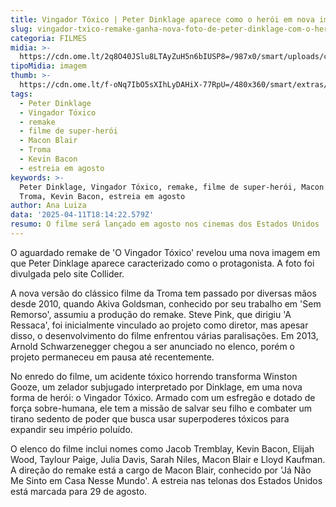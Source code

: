 ```yaml
---
title: Vingador Tóxico | Peter Dinklage aparece como o herói em nova imagem do remake
slug: vingador-txico-remake-ganha-nova-foto-de-peter-dinklage-com-o-heri-confira
categoria: FILMES
midia: >-
  https://cdn.ome.lt/2q8O40JSlu8LTAyZuH5n6bIUSP8=/987x0/smart/uploads/conteudo/fotos/vingador-toxico.png
tipoMidia: imagem
thumb: >-
  https://cdn.ome.lt/f-oNq7IbO5sXIhLyDAHiX-77RpU=/480x360/smart/extras/conteudos/vingador-toxico.png
tags:
  - Peter Dinklage
  - Vingador Tóxico
  - remake
  - filme de super-herói
  - Macon Blair
  - Troma
  - Kevin Bacon
  - estreia em agosto
keywords: >-
  Peter Dinklage, Vingador Tóxico, remake, filme de super-herói, Macon Blair,
  Troma, Kevin Bacon, estreia em agosto
author: Ana Luiza
data: '2025-04-11T18:14:22.579Z'
resumo: O filme será lançado em agosto nos cinemas dos Estados Unidos
---
```


O aguardado remake de 'O Vingador Tóxico' revelou uma nova imagem em que Peter Dinklage aparece caracterizado como o protagonista. A foto foi divulgada pelo site Collider.

A nova versão do clássico filme da Troma tem passado por diversas mãos desde 2010, quando Akiva Goldsman, conhecido por seu trabalho em 'Sem Remorso', assumiu a produção do remake. Steve Pink, que dirigiu 'A Ressaca', foi inicialmente vinculado ao projeto como diretor, mas apesar disso, o desenvolvimento do filme enfrentou várias paralisações. Em 2013, Arnold Schwarzenegger chegou a ser anunciado no elenco, porém o projeto permaneceu em pausa até recentemente.

No enredo do filme, um acidente tóxico horrendo transforma Winston Gooze, um zelador subjugado interpretado por Dinklage, em uma nova forma de herói: o Vingador Tóxico. Armado com um esfregão e dotado de força sobre-humana, ele tem a missão de salvar seu filho e combater um tirano sedento de poder que busca usar superpoderes tóxicos para expandir seu império poluído.

O elenco do filme inclui nomes como Jacob Tremblay, Kevin Bacon, Elijah Wood, Taylour Paige, Julia Davis, Sarah Niles, Macon Blair e Lloyd Kaufman. A direção do remake está a cargo de Macon Blair, conhecido por 'Já Não Me Sinto em Casa Nesse Mundo'. A estreia nas telonas dos Estados Unidos está marcada para 29 de agosto.
